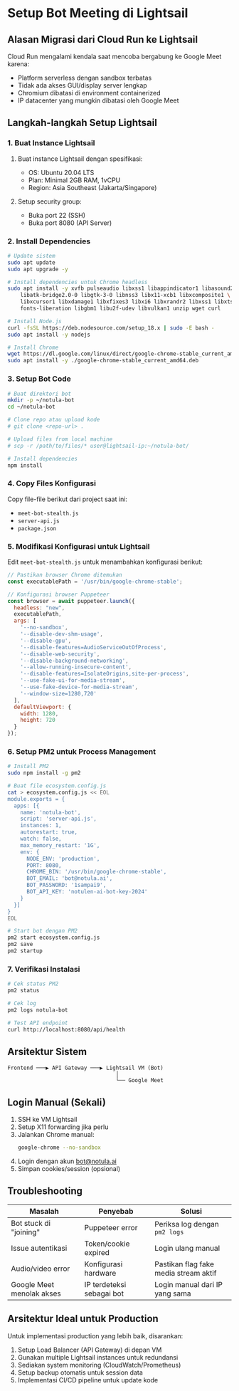# Setup Bot Meeting di Lightsail

## Alasan Migrasi dari Cloud Run ke Lightsail

Cloud Run mengalami kendala saat mencoba bergabung ke Google Meet karena:
- Platform serverless dengan sandbox terbatas
- Tidak ada akses GUI/display server lengkap
- Chromium dibatasi di environment containerized
- IP datacenter yang mungkin dibatasi oleh Google Meet

## Langkah-langkah Setup Lightsail

### 1. Buat Instance Lightsail

1. Buat instance Lightsail dengan spesifikasi:
   - OS: Ubuntu 20.04 LTS
   - Plan: Minimal 2GB RAM, 1vCPU
   - Region: Asia Southeast (Jakarta/Singapore)

2. Setup security group:
   - Buka port 22 (SSH)
   - Buka port 8080 (API Server)

### 2. Install Dependencies

```bash
# Update sistem
sudo apt update
sudo apt upgrade -y

# Install dependencies untuk Chrome headless
sudo apt install -y xvfb pulseaudio libxss1 libappindicator1 libasound2 \
    libatk-bridge2.0-0 libgtk-3-0 libnss3 libx11-xcb1 libxcomposite1 \
    libxcursor1 libxdamage1 libxfixes3 libxi6 libxrandr2 libxss1 libxtst6 \
    fonts-liberation libgbm1 libu2f-udev libvulkan1 unzip wget curl

# Install Node.js
curl -fsSL https://deb.nodesource.com/setup_18.x | sudo -E bash -
sudo apt install -y nodejs

# Install Chrome
wget https://dl.google.com/linux/direct/google-chrome-stable_current_amd64.deb
sudo apt install -y ./google-chrome-stable_current_amd64.deb
```

### 3. Setup Bot Code

```bash
# Buat direktori bot
mkdir -p ~/notula-bot
cd ~/notula-bot

# Clone repo atau upload kode
# git clone <repo-url> .

# Upload files from local machine
# scp -r /path/to/files/* user@lightsail-ip:~/notula-bot/

# Install dependencies
npm install
```

### 4. Copy Files Konfigurasi

Copy file-file berikut dari project saat ini:
- `meet-bot-stealth.js`
- `server-api.js`
- `package.json`

### 5. Modifikasi Konfigurasi untuk Lightsail

Edit `meet-bot-stealth.js` untuk menambahkan konfigurasi berikut:

```javascript
// Pastikan browser Chrome ditemukan
const executablePath = '/usr/bin/google-chrome-stable';

// Konfigurasi browser Puppeteer
const browser = await puppeteer.launch({
  headless: "new",
  executablePath,
  args: [
    '--no-sandbox',
    '--disable-dev-shm-usage',
    '--disable-gpu',
    '--disable-features=AudioServiceOutOfProcess',
    '--disable-web-security',
    '--disable-background-networking',
    '--allow-running-insecure-content',
    '--disable-features=IsolateOrigins,site-per-process',
    '--use-fake-ui-for-media-stream',
    '--use-fake-device-for-media-stream',
    '--window-size=1280,720'
  ],
  defaultViewport: {
    width: 1280,
    height: 720
  }
});
```

### 6. Setup PM2 untuk Process Management

```bash
# Install PM2
sudo npm install -g pm2

# Buat file ecosystem.config.js
cat > ecosystem.config.js << EOL
module.exports = {
  apps: [{
    name: 'notula-bot',
    script: 'server-api.js',
    instances: 1,
    autorestart: true,
    watch: false,
    max_memory_restart: '1G',
    env: {
      NODE_ENV: 'production',
      PORT: 8080,
      CHROME_BIN: '/usr/bin/google-chrome-stable',
      BOT_EMAIL: 'bot@notula.ai',
      BOT_PASSWORD: '1sampai9',
      BOT_API_KEY: 'notulen-ai-bot-key-2024'
    }
  }]
}
EOL

# Start bot dengan PM2
pm2 start ecosystem.config.js
pm2 save
pm2 startup
```

### 7. Verifikasi Instalasi

```bash
# Cek status PM2
pm2 status

# Cek log
pm2 logs notula-bot

# Test API endpoint
curl http://localhost:8080/api/health
```

## Arsitektur Sistem

```
Frontend ───▶ API Gateway ───▶ Lightsail VM (Bot)
                                  │
                                  └── Google Meet
```

## Login Manual (Sekali)

1. SSH ke VM Lightsail
2. Setup X11 forwarding jika perlu
3. Jalankan Chrome manual:
   ```bash
   google-chrome --no-sandbox
   ```
4. Login dengan akun bot@notula.ai
5. Simpan cookies/session (opsional)

## Troubleshooting

| Masalah | Penyebab | Solusi |
|---------|----------|--------|
| Bot stuck di "joining" | Puppeteer error | Periksa log dengan `pm2 logs` |
| Issue autentikasi | Token/cookie expired | Login ulang manual |
| Audio/video error | Konfigurasi hardware | Pastikan flag fake media stream aktif |
| Google Meet menolak akses | IP terdeteksi sebagai bot | Login manual dari IP yang sama |

## Arsitektur Ideal untuk Production

Untuk implementasi production yang lebih baik, disarankan:

1. Setup Load Balancer (API Gateway) di depan VM
2. Gunakan multiple Lightsail instances untuk redundansi
3. Sediakan system monitoring (CloudWatch/Prometheus)
4. Setup backup otomatis untuk session data
5. Implementasi CI/CD pipeline untuk update kode 